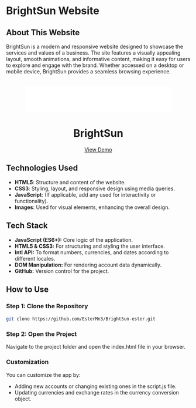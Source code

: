 # BrightSun Website

## About This Website

BrightSun is a modern and responsive website designed to showcase the services and values of a business. The site features a visually appealing layout, smooth animations, and informative content, making it easy for users to explore and engage with the brand. Whether accessed on a desktop or mobile device, BrightSun provides a seamless browsing experience.

<br />
<div align="center">
  <a href="https://breeze-ester.netlify.app/">
    <img src="img\logo\brightsun_logo.webp" alt="Logo" height="70">
  </a>
  <h1 align="center">BrightSun</h1>

  <p align="center">
    <a href="https://brightsun-ester.netlify.app/">View Demo</a>
  </p>
</div>

## Technologies Used

- **HTML5**: Structure and content of the website.
- **CSS3**: Styling, layout, and responsive design using media queries.
- **JavaScript**: (If applicable, add any used for interactivity or functionality).
- **Images**: Used for visual elements, enhancing the overall design.

## Tech Stack

- **JavaScript (ES6+):** Core logic of the application.
- **HTML5 & CSS3:** For structuring and styling the user interface.
- **Intl API:** To format numbers, currencies, and dates according to different locales.
- **DOM Manipulation:** For rendering account data dynamically.
- **GitHub:** Version control for the project.

## How to Use

### Step 1: Clone the Repository

```bash
git clone https://github.com/EsterMn3/BrightSun-ester.git
```

### Step 2: Open the Project

Navigate to the project folder and open the index.html file in your browser.

### Customization

You can customize the app by:

- Adding new accounts or changing existing ones in the script.js file.
- Updating currencies and exchange rates in the currency conversion object.
